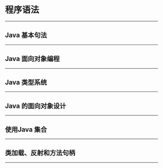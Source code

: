 #   程序语法


----
##  Java 基本句法

----
##  Java 面向对象编程

----
##  Java 类型系统

----
##  Java 的面向对象设计

----
##  使用Java 集合

----
##  类加载、反射和方法句柄

-----